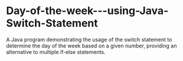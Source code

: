 # Day-of-the-week---using-Java-Switch-Statement
A Java program demonstrating the usage of the switch statement to determine the day of the week based on a given number, providing an alternative to multiple if-else statements.

